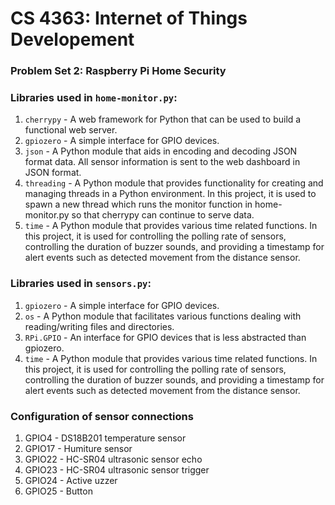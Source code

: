 # CS 4363: Internet of Things Developement
### Problem Set 2: Raspberry Pi Home Security

### Libraries used in `home-monitor.py`:
1. `cherrypy` - A web framework for Python that can be used to build a functional web server.
2. `gpiozero` - A simple interface for GPIO devices.
3. `json` - A Python module that aids in encoding and decoding JSON format data. All sensor information is sent to the web dashboard in JSON format.
4. `threading` - A Python module that provides functionality for creating and managing threads in a Python environment. In this project, it is used to spawn a new thread which runs the monitor function in home-monitor.py so that cherrypy can continue to serve data.
5. `time` - A Python module that provides various time related functions. In this project, it is used for controlling the polling rate of sensors, controlling the duration of buzzer sounds, and providing a timestamp for alert events such as detected movement from the distance sensor.


### Libraries used in `sensors.py`:
1. `gpiozero` - A simple interface for GPIO devices.
2. `os` - A Python module that facilitates various functions dealing with reading/writing files and directories.
3. `RPi.GPIO` - An interface for GPIO devices that is less abstracted than gpiozero.
4. `time` - A Python module that provides various time related functions. In this project, it is used for controlling the polling rate of sensors, controlling the duration of buzzer sounds, and providing a timestamp for alert events such as detected movement from the distance sensor.

### Configuration of sensor connections
1. GPIO4 - DS18B201 temperature sensor
2. GPIO17 - Humiture sensor
3. GPIO22 - HC-SR04 ultrasonic sensor echo
4. GPIO23 - HC-SR04 ultrasonic sensor trigger
5. GPIO24 - Active uzzer
6. GPIO25 - Button
